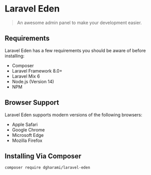 # Laravel Eden

> An awesome admin panel to make your development easier.


## Requirements

Laravel Eden has a few requirements you should be aware of before installing:

* Composer
* Laravel Framework 8.0+
* Laravel Mix 6
* Node.js (Version 14)
* NPM

## Browser Support

Laravel Eden supports modern versions of the following browsers:

* Apple Safari
* Google Chrome
* Microsoft Edge
* Mozilla Firefox

## Installing Via Composer

```bash
composer require dgharami/laravel-eden
```
